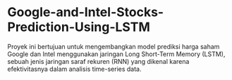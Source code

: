 # Google-and-Intel-Stocks-Prediction-Using-LSTM
Proyek ini bertujuan untuk mengembangkan model prediksi harga saham Google dan Intel menggunakan jaringan Long Short-Term Memory (LSTM), sebuah jenis jaringan saraf rekuren (RNN) yang dikenal karena efektivitasnya dalam analisis time-series data.
